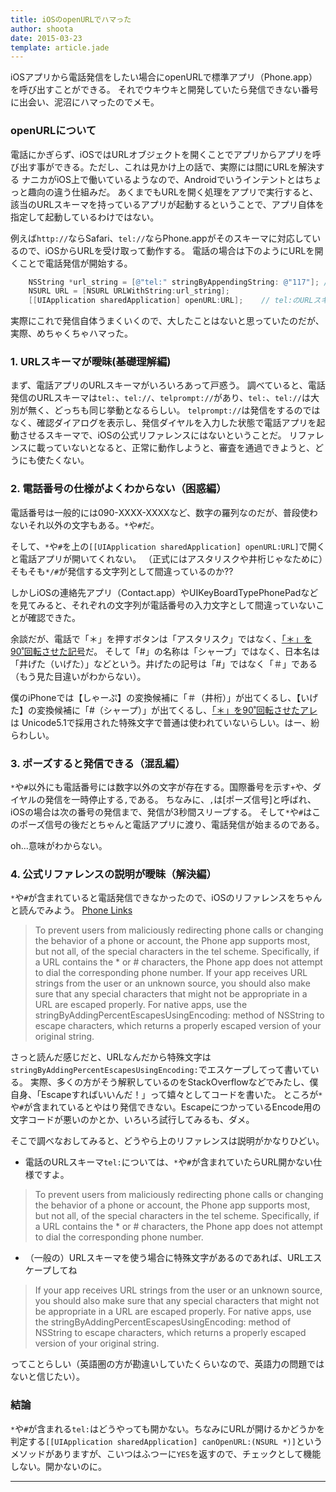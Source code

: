 ```yaml
---
title: iOSのopenURLでハマった
author: shoota
date: 2015-03-23
template: article.jade
---
```


iOSアプリから電話発信をしたい場合にopenURLで標準アプリ（Phone.app）を呼び出すことができる。
それでウキウキと開発していたら発信できない番号に出会い、泥沼にハマったのでメモ。

<span class="more"></span>

### openURLについて

電話にかぎらず、iOSではURLオブジェクトを開くことでアプリからアプリを呼び出す事ができる。ただし、これは見かけ上の話で、実際には間にURLを解決する
ナニカがiOS上で働いているようなので、Androidでいうインテントとはちょっと趣向の違う仕組みだ。
あくまでもURLを開く処理をアプリで実行すると、該当のURLスキーマを持っているアプリが起動するということで、アプリ自体を指定して起動しているわけではない。

例えば`http://`ならSafari、`tel://`ならPhone.appがそのスキーマに対応しているので、iOSからURLを受け取って動作する。
電話の場合は下のようにURLを開くことで電話発信が開始する。

```objectivec
    NSString *url_string = [@"tel:" stringByAppendingString: @"117"]; //時報にかける
    NSURL URL = [NSURL URLWithString:url_string];
    [[UIApplication sharedApplication] openURL:URL];    // tel:のURLスキーマに対応する電話アプリが起動
```

実際にこれで発信自体うまくいくので、大したことはないと思っていたのだが、実際、めちゃくちゃハマった。


### 1. URLスキーマが曖昧(基礎理解編)

まず、電話アプリのURLスキーマがいろいろあって戸惑う。
調べていると、電話発信のURLスキーマは`tel:`、`tel://`、`telprompt://`があり、`tel:`、`tel://`は大別が無く、どっちも同じ挙動となるらしい。
`telprompt://`は発信をするのではなく、確認ダイアログを表示し、発信ダイヤルを入力した状態で電話アプリを起動させるスキーマで、iOSの公式リファレンスにはないということだ。
リファレンスに載っていないとなると、正常に動作しようと、審査を通過できようと、どうにも使たくない。


### 2. 電話番号の仕様がよくわからない（困惑編）

電話番号は一般的には090-XXXX-XXXXなど、数字の羅列なのだが、普段使わないそれ以外の文字もある。`*`や`#`だ。

そして、`*`や`#`を上の`[[UIApplication sharedApplication] openURL:URL]`で開くと電話アプリが開いてくれない。
（正式にはアスタリスクや井桁じゃなために）そもそも`*/#`が発信する文字列として間違っているのか??

しかしiOSの連絡先アプリ（Contact.app）やUIKeyBoardTypePhonePadなどを見てみると、それぞれの文字列が電話番号の入力文字として間違っていないことが確認できた。


余談だが、電話で「＊」を押すボタンは「アスタリスク」ではなく、[「＊」を90˚回転させた記号](http://upload.wikimedia.org/wikipedia/commons/thumb/2/29/Sextile-symbol.svg/50px-Sextile-symbol.svg.png)だ。
そして「#」の名称は「シャープ」ではなく、日本名は「井げた（いげた）」などという。井げたの記号は「#」ではなく「＃」である（もう見た目違いがわからない）。

僕のiPhoneでは【しゃーぷ】の変換候補に「＃（井桁）」が出てくるし、【いげた】の変換候補に「#（シャープ）」が出てくるし、[「＊」を90˚回転させたアレ](http://upload.wikimedia.org/wikipedia/commons/thumb/2/29/Sextile-symbol.svg/50px-Sextile-symbol.svg.png)は
Unicode5.1で採用された特殊文字で普通は使われていないらしい。はー、紛らわしい。



### 3. ポーズすると発信できる（混乱編）

`*`や`#`以外にも電話番号には数字以外の文字が存在する。国際番号を示す`+`や、ダイヤルの発信を一時停止する`,`である。
ちなみに、`,`は[ポーズ信号]と呼ばれ、iOSの場合は次の番号の発信まで、発信が3秒間スリープする。
そして`*`や`#`はこのポーズ信号の後だとちゃんと電話アプリに渡り、電話発信が始まるのである。

oh...意味がわからない。


### 4. 公式リファレンスの説明が曖昧（解決編）

`*`や`#`が含まれていると電話発信できなかったので、iOSのリファレンスをちゃんと読んでみよう。
[Phone Links](https://developer.apple.com/library/ios/featuredarticles/iPhoneURLScheme_Reference/PhoneLinks/PhoneLinks.html)


> To prevent users from maliciously redirecting phone calls or changing the behavior of a phone or account, the Phone app supports most, but not all, of the special characters in the tel scheme. Specifically, if a URL contains the * or # characters, the Phone app does not attempt to dial the corresponding phone number. If your app receives URL strings from the user or an unknown source, you should also make sure that any special characters that might not be appropriate in a URL are escaped properly. For native apps, use the stringByAddingPercentEscapesUsingEncoding: method of NSString to escape characters, which returns a properly escaped version of your original string.

さっと読んだ感じだと、URLなんだから特殊文字は`stringByAddingPercentEscapesUsingEncoding:`でエスケープしてって書いている。
実際、多くの方がそう解釈しているのをStackOverflowなどでみたし、僕自身、「Escapeすればいいんだ！」って嬉々としてコードを書いた。
ところが`*`や`#`が含まれているとやはり発信できない。EscapeにつかっているEncode用の文字コードが悪いのかとか、いろいろ試行してみるも、ダメ。

そこで調べなおしてみると、どうやら上のリファレンスは説明がかなりひどい。


- 電話のURLスキーマ`tel:`については、`*`や`#`が含まれていたらURL開かない仕様ですよ。

> To prevent users from maliciously redirecting phone calls or changing the behavior of a phone or account, the Phone app supports most, but not all, of the special characters in the tel scheme. Specifically, if a URL contains the * or # characters, the Phone app does not attempt to dial the corresponding phone number.


- （一般の）URLスキーマを使う場合に特殊文字があるのであれば、URLエスケープしてね

> If your app receives URL strings from the user or an unknown source, you should also make sure that any special characters that might not be appropriate in a URL are escaped properly. For native apps, use the stringByAddingPercentEscapesUsingEncoding: method of NSString to escape characters, which returns a properly escaped version of your original string.


ってことらしい（英語圏の方が勘違いしていたくらいなので、英語力の問題ではないと信じたい）。


### 結論

`*`や`#`が含まれる`tel:`はどうやっても開かない。ちなみにURLが開けるかどうかを判定する`[[UIApplication sharedApplication] canOpenURL:(NSURL *)]`という
メソッドがありますが、こいつはふつーに`YES`を返すので、チェックとして機能しない。開かないのに。


---